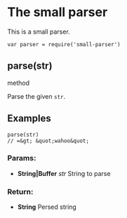 

<!-- Start /home/charles/Repositories/doxstrap/examples/fixtures/small-parser.coffee -->




## 






# The small parser

This is a small parser.

    var parser = require('small-parser')
















## parse(str)





method


Parse the given `str`.

## Examples

    parse(str)
    // =&gt; &quot;wahoo&quot;









### Params: 

* **String|Buffer** *str* String to parse




### Return:

* **String** Persed string





<!-- End /home/charles/Repositories/doxstrap/examples/fixtures/small-parser.coffee -->

